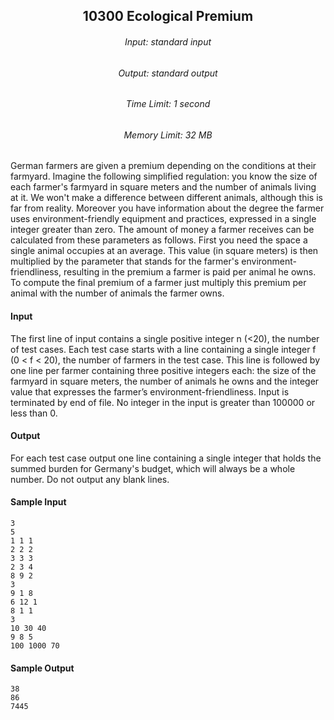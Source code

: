 ## <div align="center">10300 Ecological Premium</div>
###### <div align="center">Input: standard input</div>

###### <div align="center">Output: standard output</div>

###### <div align="center">Time Limit: 1 second</div>

###### <div align="center">Memory Limit: 32 MB</div>

German farmers are given a premium depending on the conditions at their farmyard. Imagine the following simplified regulation: you know the size of each farmer's farmyard in square meters and the number of animals living at it. We won't make a difference between different animals, although this is far from reality. Moreover you have information about the degree the farmer uses environment-friendly equipment and practices, expressed in a single integer greater than zero. The amount of money a farmer receives can be calculated from these parameters as follows. First you need the space a single animal occupies at an average. This value (in square meters) is then multiplied by the parameter that stands for the farmer's environment-friendliness, resulting in the premium a farmer is paid per animal he owns. To compute the final premium of a farmer just multiply this premium per animal with the number of animals the farmer owns.

#### Input
The first line of input contains a single positive integer n (<20), the number of test cases. Each test case starts with a line containing a single integer f (0 < f < 20), the number of farmers in the test case. This line is followed by one line per farmer containing three positive integers each: the size of the farmyard in square meters, the number of animals he owns and the integer value that expresses the farmer’s environment-friendliness. Input is terminated by end of file. No integer in the input is greater than 100000 or less than 0.
 
#### Output
For each test case output one line containing a single integer that holds the summed burden for Germany's budget, which will always be a whole number. Do not output any blank lines.

#### Sample Input

    3
    5
    1 1 1
    2 2 2
    3 3 3
    2 3 4
    8 9 2
    3
    9 1 8
    6 12 1
    8 1 1
    3
    10 30 40
    9 8 5
    100 1000 70

#### Sample Output

    38
    86
    7445
